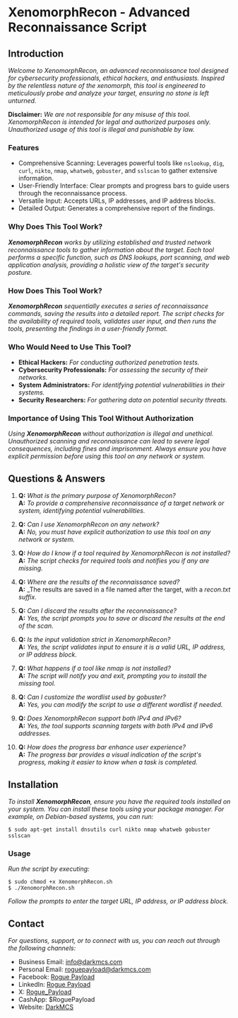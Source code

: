 # XenomorphRecon - Advanced Reconnaissance Script

## Introduction
_Welcome to XenomorphRecon, an advanced reconnaissance tool designed for cybersecurity professionals, ethical hackers, and enthusiasts. Inspired by the relentless nature of the xenomorph, this tool is engineered to meticulously probe and analyze your target, ensuring no stone is left unturned._

**Disclaimer:** _We are not responsible for any misuse of this tool. XenomorphRecon is intended for legal and authorized purposes only. Unauthorized usage of this tool is illegal and punishable by law._

### Features
 * Comprehensive Scanning: Leverages powerful tools like `nslookup`, `dig`, `curl`, `nikto`, `nmap`, `whatweb`, `gobuster`, and `sslscan` to gather extensive information.
 * User-Friendly Interface: Clear prompts and progress bars to guide users through the reconnaissance process.
 * Versatile Input: Accepts URLs, IP addresses, and IP address blocks.
 * Detailed Output: Generates a comprehensive report of the findings.

### Why Does This Tool Work?
_**XenomorphRecon** works by utilizing established and trusted network reconnaissance tools to gather information about the target. Each tool performs a specific function, such as DNS lookups, port scanning, and web application analysis, providing a holistic view of the target's security posture._

### How Does This Tool Work?
_**XenomorphRecon** sequentially executes a series of reconnaissance commands, saving the results into a detailed report. The script checks for the availability of required tools, validates user input, and then runs the tools, presenting the findings in a user-friendly format._

### Who Would Need to Use This Tool?
 * **Ethical Hackers:** _For conducting authorized penetration tests._  
 * **Cybersecurity Professionals:** _For assessing the security of their networks._  
 * **System Administrators:** _For identifying potential vulnerabilities in their systems._  
 * **Security Researchers:** _For gathering data on potential security threats._  

### Importance of Using This Tool Without Authorization
_Using **XenomorphRecon** without authorization is illegal and unethical. Unauthorized scanning and reconnaissance can lead to severe legal consequences, including fines and imprisonment. Always ensure you have explicit permission before using this tool on any network or system._

## Questions & Answers
1. **Q:** _What is the primary purpose of XenomorphRecon?_  
   **A:** _To provide a comprehensive reconnaissance of a target network or system, identifying potential vulnerabilities._

2. **Q:** _Can I use XenomorphRecon on any network?_  
   **A:** _No, you must have explicit authorization to use this tool on any network or system._

3. **Q:** _How do I know if a tool required by XenomorphRecon is not installed?_  
   **A:** _The script checks for required tools and notifies you if any are missing._

4. **Q:** _Where are the results of the reconnaissance saved?_  
   **A:** _The results are saved in a file named after the target, with a _recon.txt suffix._

5. **Q:** _Can I discard the results after the reconnaissance?_  
   **A:** _Yes, the script prompts you to save or discard the results at the end of the scan._

6. **Q:** _Is the input validation strict in XenomorphRecon?_  
   **A:** _Yes, the script validates input to ensure it is a valid URL, IP address, or IP address block._

7. **Q:** _What happens if a tool like nmap is not installed?_  
   **A:** _The script will notify you and exit, prompting you to install the missing tool._

8. **Q:** _Can I customize the wordlist used by gobuster?_  
   **A:** _Yes, you can modify the script to use a different wordlist if needed._

9. **Q:** _Does XenomorphRecon support both IPv4 and IPv6?_  
   **A:** _Yes, the tool supports scanning targets with both IPv4 and IPv6 addresses._

10. **Q:** _How does the progress bar enhance user experience?_  
    **A:** _The progress bar provides a visual indication of the script's progress, making it easier to know when a task is completed._

## Installation
_To install **XenomorphRecon**, ensure you have the required tools installed on your system. You can install these tools using your package manager. For example, on Debian-based systems, you can run:_
```
$ sudo apt-get install dnsutils curl nikto nmap whatweb gobuster sslscan
```
### Usage
_Run the script by executing:_
```
$ sudo chmod +x XenomorphRecon.sh
$ ./XenomorphRecon.sh
```
_Follow the prompts to enter the target URL, IP address, or IP address block._

## Contact
_For questions, support, or to connect with us, you can reach out through the following channels:_

 * Business Email: [info@darkmcs.com](mailto:info@darkmcs.com)  
 * Personal Email: [roguepayload@darkmcs.com](mailto:roguepayload@darkmcs.com)  
 * Facebook: [Rogue Payload](https://www.facebook.com/RoguePayload)  
 * LinkedIn: [Rogue Payload](https://www.linkedin.com/in/rogue-payload/)  
 * X: [Rogue_Payload](https://x.com/Rogue_Payload)  
 * CashApp: $RoguePayload
 * Website: [DarkMCS](https://darkmcs.com)
